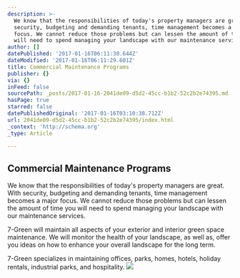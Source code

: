 ```yaml
---
description: >-
  We know that the responsibilities of today's property managers are great. With
  security, budgeting and demanding tenants, time management becomes a major
  focus. We cannot reduce those problems but can lessen the amount of time you
  will need to spend managing your landscape with our maintenance services.
author: []
datePublished: '2017-01-16T06:11:30.644Z'
dateModified: '2017-01-16T06:11:29.601Z'
title: Commercial Maintenance Programs
publisher: {}
via: {}
inFeed: false
sourcePath: _posts/2017-01-16-2041de09-d5d2-45cc-b1b2-52c2b2e74395.md
hasPage: true
starred: false
datePublishedOriginal: '2017-01-16T03:10:38.712Z'
url: 2041de09-d5d2-45cc-b1b2-52c2b2e74395/index.html
_context: 'http://schema.org'
_type: Article

---
```

## **Commercial Maintenance Programs**

We know that the responsibilities of today's property managers are great. With security, budgeting and demanding tenants, time management becomes a major focus. We cannot reduce those problems but can lessen the amount of time you will need to spend managing your landscape with our maintenance services.

7-Green will maintain all aspects of your exterior and interior green space maintenance. We will monitor the health of your landscape, as well as, offer you ideas on how to enhance your overall landscape for the long term.

7-Green specializes in maintaining offices, parks, homes, hotels, holiday rentals, industrial parks, and hospitality.
![](https://the-grid-user-content.s3-us-west-2.amazonaws.com/c206d472-b714-490d-9bcc-e056a2c5d5a3.jpg)